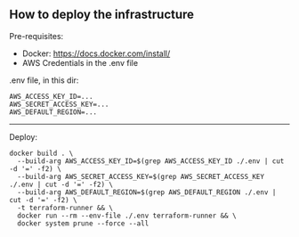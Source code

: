 ## How to deploy the infrastructure

Pre-requisites:
- Docker: https://docs.docker.com/install/
- AWS Credentials in the .env file

.env file, in this dir:
```
AWS_ACCESS_KEY_ID=...
AWS_SECRET_ACCESS_KEY=...
AWS_DEFAULT_REGION=...
```

---

Deploy:
```
docker build . \
  --build-arg AWS_ACCESS_KEY_ID=$(grep AWS_ACCESS_KEY_ID ./.env | cut -d '=' -f2) \
  --build-arg AWS_SECRET_ACCESS_KEY=$(grep AWS_SECRET_ACCESS_KEY ./.env | cut -d '=' -f2) \
  --build-arg AWS_DEFAULT_REGION=$(grep AWS_DEFAULT_REGION ./.env | cut -d '=' -f2) \
  -t terraform-runner && \
  docker run --rm --env-file ./.env terraform-runner && \
  docker system prune --force --all
```






